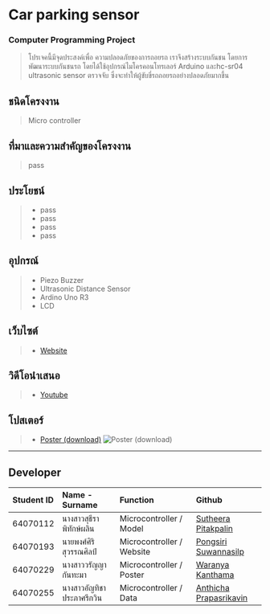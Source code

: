 #  Car parking sensor
### Computer Programming Project
> โปรเจคนี้มีจุดประสงค์เพื่อ ความปลอดภัยของการถอยรถ เราจึงสร้างระบบกันชน โดยการพัฒนาระบบกันชนรถ โดยได้ใช้อุปกรณ์ไมโครคอนโทรเลอร์ Arduino และhc-sr04 ultrasonic sensor ตรวจจับ
ซึ่งจะทำให้ผู้ขับขี่รถถอยรถอย่างปลอดภัยมากขึ้น
## ชนิดโครงงาน
> Micro controller
## ที่มาและความสำคัญของโครงงาน
> pass
## ประโยชน์
> * pass
> * pass
> * pass
> * pass
## อุปกรณ์
> * Piezo Buzzer
> * Ultrasonic Distance Sensor
> * Ardino Uno R3
> * LCD
## เว็บไซต์
> * [Website](pass)
## วิดีโอนำเสนอ
> * [Youtube](pass)
## โปสเตอร์
> * [Poster (download)](pass)
>  ![Poster (download)](pass)
---
Developer
---

| Student ID | Name - Surname |  Function | Github |
| :-------- | :-------- | :--------- |:--------- |
|   64070112   |   นางสาวสุธีรา พิทักษ์ผลิน   |    Microcontroller / Model   |   [Sutheera Pitakpalin](https://github.com/SutheeraP)   |
|   64070193   |   นายพงศ์ศิริ สุวรรณศิลป์  |    Microcontroller / Website   |  [Pongsiri Suwannasilp](https://github.com/ipxz-p)   |
|   64070229   |   นางสาววรัญญา กันทะมา   |    Microcontroller / Poster   |   [Waranya Kanthama](https://github.com/64070229)   |
|   64070255   |   นางสาวอัญทิชา ประภาศรีกวิน   |    Microcontroller / Data   |  [Anthicha Prapasrikavin](https://github.com/OX-TOPIS)   |
